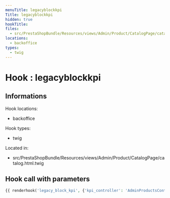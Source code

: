 ```yaml
---
menuTitle: legacyblockkpi
Title: legacyblockkpi
hidden: true
hookTitle: 
files:
  - src/PrestaShopBundle/Resources/views/Admin/Product/CatalogPage/catalog.html.twig
locations:
  - backoffice
types:
  - twig
---
```


# Hook : legacyblockkpi

## Informations

Hook locations: 
  - backoffice

Hook types: 
  - twig

Located in: 
  - src/PrestaShopBundle/Resources/views/Admin/Product/CatalogPage/catalog.html.twig

## Hook call with parameters

```php
{{ renderhook('legacy_block_kpi', {'kpi_controller': 'AdminProductsController'}) }}
```